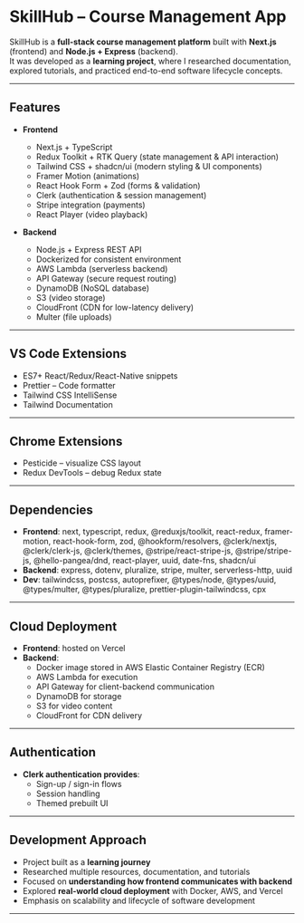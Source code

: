 # SkillHub – Course Management App

SkillHub is a **full-stack course management platform** built with **Next.js** (frontend) and **Node.js + Express** (backend).  
It was developed as a **learning project**, where I researched documentation, explored tutorials, and practiced end-to-end software lifecycle concepts.  

---

## Features

- **Frontend**
  - Next.js + TypeScript
  - Redux Toolkit + RTK Query (state management & API interaction)
  - Tailwind CSS + shadcn/ui (modern styling & UI components)
  - Framer Motion (animations)
  - React Hook Form + Zod (forms & validation)
  - Clerk (authentication & session management)
  - Stripe integration (payments)
  - React Player (video playback)

- **Backend**
  - Node.js + Express REST API
  - Dockerized for consistent environment
  - AWS Lambda (serverless backend)
  - API Gateway (secure request routing)
  - DynamoDB (NoSQL database)
  - S3 (video storage)
  - CloudFront (CDN for low-latency delivery)
  - Multer (file uploads)

---

## VS Code Extensions

- ES7+ React/Redux/React-Native snippets
- Prettier – Code formatter
- Tailwind CSS IntelliSense
- Tailwind Documentation

---

## Chrome Extensions

- Pesticide – visualize CSS layout
- Redux DevTools – debug Redux state

---

## Dependencies

- **Frontend**: next, typescript, redux, @reduxjs/toolkit, react-redux, framer-motion, react-hook-form, zod, @hookform/resolvers, @clerk/nextjs, @clerk/clerk-js, @clerk/themes, @stripe/react-stripe-js, @stripe/stripe-js, @hello-pangea/dnd, react-player, uuid, date-fns, shadcn/ui
- **Backend**: express, dotenv, pluralize, stripe, multer, serverless-http, uuid
- **Dev**: tailwindcss, postcss, autoprefixer, @types/node, @types/uuid, @types/multer, @types/pluralize, prettier-plugin-tailwindcss, cpx

---

## Cloud Deployment

- **Frontend**: hosted on Vercel
- **Backend**:
  - Docker image stored in AWS Elastic Container Registry (ECR)
  - AWS Lambda for execution
  - API Gateway for client-backend communication
  - DynamoDB for storage
  - S3 for video content
  - CloudFront for CDN delivery

---

## Authentication

- **Clerk authentication provides**:
  - Sign-up / sign-in flows
  - Session handling
  - Themed prebuilt UI

---

## Development Approach

- Project built as a **learning journey**
- Researched multiple resources, documentation, and tutorials
- Focused on **understanding how frontend communicates with backend**
- Explored **real-world cloud deployment** with Docker, AWS, and Vercel
- Emphasis on scalability and lifecycle of software development

---


